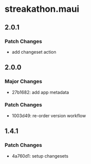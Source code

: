 # streakathon.maui

## 2.0.1

### Patch Changes

- add changeset action

## 2.0.0

### Major Changes

- 27b1682: add app metadata

### Patch Changes

- 1003d49: re-order version workflow

## 1.4.1

### Patch Changes

- 4a760d1: setup changesets
